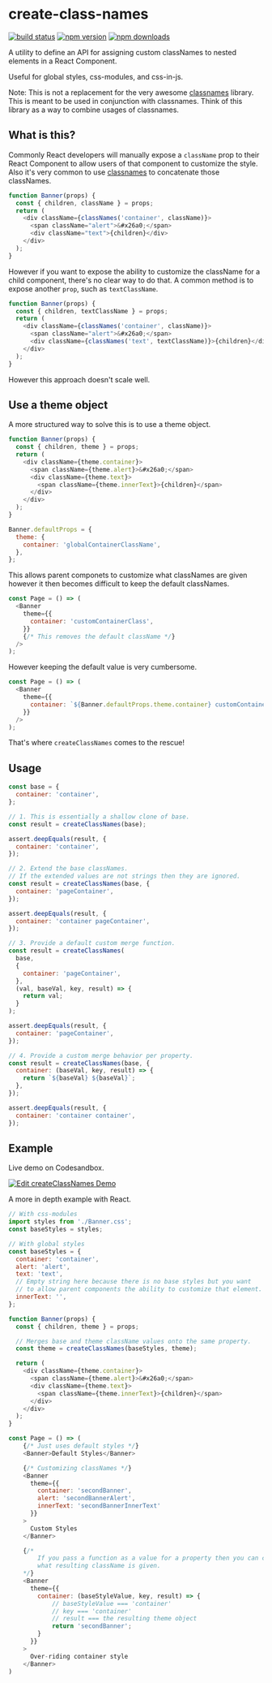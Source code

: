 # create-class-names

[![build status](https://img.shields.io/travis/hswolff/create-class-names/master.svg?style=flat-square)](https://travis-ci.org/hswolff/create-class-names)
[![npm version](https://img.shields.io/npm/v/create-class-names.svg?style=flat-square)](https://www.npmjs.com/package/create-class-names)
[![npm downloads](https://img.shields.io/npm/dm/create-class-names.svg?style=flat-square)](https://www.npmjs.com/package/create-class-names)

A utility to define an API for assigning custom classNames to nested elements in a React Component.

Useful for global styles, css-modules, and css-in-js.

Note: This is not a replacement for the very awesome [classnames](https://github.com/JedWatson/classnames) library. This is meant to be used in conjunction with classnames. Think of this library as a way to combine usages of classnames.

## What is this?

Commonly React developers will manually expose a `className` prop to their React Component to allow users of that component to customize the style. Also it's very common to use [classnames](https://github.com/JedWatson/classnames) to concatenate those classNames.

```js
function Banner(props) {
  const { children, className } = props;
  return (
    <div className={classNames('container', className)}>
      <span className="alert">&#x26a0;</span>
      <div className="text">{children}</div>
    </div>
  );
}
```

However if you want to expose the ability to customize the className for a child component, there's no clear way to do that. A common method is to expose another `prop`, such as `textClassName`.

```js
function Banner(props) {
  const { children, textClassName } = props;
  return (
    <div className={classNames('container', className)}>
      <span className="alert">&#x26a0;</span>
      <div className={classNames('text', textClassName)}>{children}</div>
    </div>
  );
}
```

However this approach doesn't scale well.

## Use a theme object

A more structured way to solve this is to use a theme object.

```js
function Banner(props) {
  const { children, theme } = props;
  return (
    <div className={theme.container}>
      <span className={theme.alert}>&#x26a0;</span>
      <div className={theme.text}>
        <span className={theme.innerText}>{children}</span>
      </div>
    </div>
  );
}

Banner.defaultProps = {
  theme: {
    container: 'globalContainerClassName',
  },
};
```

This allows parent componets to customize what classNames are given however it then becomes difficult to keep the default classNames.

```js
const Page = () => (
  <Banner
    theme={{
      container: 'customContainerClass',
    }}
    {/* This removes the default className */}
  />
);
```

However keeping the default value is very cumbersome.

```js
const Page = () => (
  <Banner
    theme={{
      container: `${Banner.defaultProps.theme.container} customContainerClass`,
    }}
  />
);
```

That's where `createClassNames` comes to the rescue!

## Usage

```js
const base = {
  container: 'container',
};

// 1. This is essentially a shallow clone of base.
const result = createClassNames(base);

assert.deepEquals(result, {
  container: 'container',
});

// 2. Extend the base classNames.
// If the extended values are not strings then they are ignored.
const result = createClassNames(base, {
  container: 'pageContainer',
});

assert.deepEquals(result, {
  container: 'container pageContainer',
});

// 3. Provide a default custom merge function.
const result = createClassNames(
  base,
  {
    container: 'pageContainer',
  },
  (val, baseVal, key, result) => {
    return val;
  }
);

assert.deepEquals(result, {
  container: 'pageContainer',
});

// 4. Provide a custom merge behavior per property.
const result = createClassNames(base, {
  container: (baseVal, key, result) => {
    return `${baseVal} ${baseVal}`;
  },
});

assert.deepEquals(result, {
  container: 'container container',
});
```

## Example

Live demo on Codesandbox.

[![Edit createClassNames Demo](https://codesandbox.io/static/img/play-codesandbox.svg)](https://codesandbox.io/s/13zn2oj594)

A more in depth example with React.

```js
// With css-modules
import styles from './Banner.css';
const baseStyles = styles;

// With global styles
const baseStyles = {
  container: 'container',
  alert: 'alert',
  text: 'text',
  // Empty string here because there is no base styles but you want
  // to allow parent components the ability to customize that element.
  innerText: '',
};

function Banner(props) {
  const { children, theme } = props;

  // Merges base and theme className values onto the same property.
  const theme = createClassNames(baseStyles, theme);

  return (
    <div className={theme.container}>
      <span className={theme.alert}>&#x26a0;</span>
      <div className={theme.text}>
        <span className={theme.innerText}>{children}</span>
      </div>
    </div>
  );
}

const Page = () => (
    {/* Just uses default styles */}
    <Banner>Default Styles</Banner>

    {/* Customizing classNames */}
    <Banner
      theme={{
        container: 'secondBanner',
        alert: 'secondBannerAlert',
        innerText: 'secondBannerInnerText'
      }}
    >
      Custom Styles
    </Banner>

    {/*
        If you pass a function as a value for a property then you can customize
        what resulting className is given.
    */}
    <Banner
      theme={{
        container: (baseStyleValue, key, result) => {
            // baseStyleValue === 'container'
            // key === 'container'
            // result === the resulting theme object
            return 'secondBanner';
        }
      }}
    >
      Over-riding container style
    </Banner>
)
```
